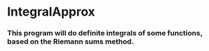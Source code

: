 # IntegralApprox

### This program will do definite integrals of some functions, based on the Riemann sums method.
